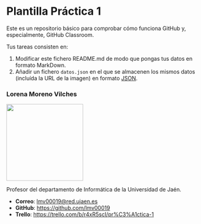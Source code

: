 # Plantilla Práctica 1
Este es un repositorio básico para comprobar cómo funciona GitHub y, especialmente, GitHub Classroom.

Tus tareas consisten en:
1) Modificar este fichero README.md de modo que pongas tus datos en formato MarkDown.
2) Añadir un fichero <code>datos.json</code> en el que se almacenen los mismos datos (incluída la URL de la imagen) en formato [JSON](https://es.wikipedia.org/wiki/JSON).

### Lorena Moreno Vilches
<img src='/índice.jpg' width='200px'>

Profesor del departamento de Informática de la Universidad de Jaén.
* **Correo**: lmv00019@red.ujaen.es
* **GitHub**: https://github.com/lmv00019
* **Trello**: https://trello.com/b/r4xR5scI/pr%C3%A1ctica-1
